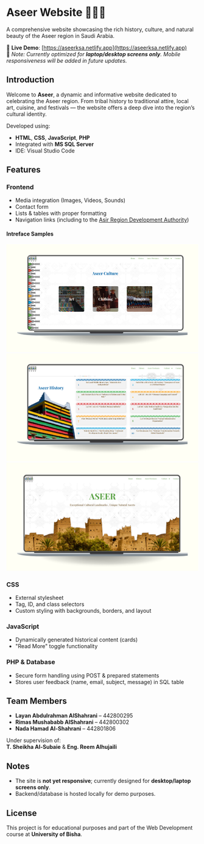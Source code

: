 # Aseer Website 🌄🇸🇦

A comprehensive website showcasing the rich history, culture, and natural beauty of the Aseer region in Saudi Arabia.

🔗 **Live Demo**: [https://aseerksa.netlify.app](https://aseerksa.netlify.app)  
📌 *Note: Currently optimized for **laptop/desktop screens only**. Mobile responsiveness will be added in future updates.*

## Introduction

Welcome to **Aseer**, a dynamic and informative website dedicated to celebrating the Aseer region. From tribal history to traditional attire, local art, cuisine, and festivals — the website offers a deep dive into the region’s cultural identity.

Developed using:
- **HTML**, **CSS**, **JavaScript**, **PHP**
- Integrated with **MS SQL Server**
- IDE: Visual Studio Code
  
##  Features

###  Frontend
- Media integration (Images, Videos, Sounds)
- Contact form
- Lists & tables with proper formatting
- Navigation links (including to the [Asir Region Development Authority](https://www.asir.gov.sa/))

#### Intreface Samples 
![Interface](photos/Interface1.png)
![Interface](photos/Interface2.png)
![Interface](photos/Interface3.png)


###  CSS

- External stylesheet
- Tag, ID, and class selectors
- Custom styling with backgrounds, borders, and layout

###  JavaScript

- Dynamically generated historical content (cards)
- "Read More" toggle functionality

###  PHP & Database

- Secure form handling using POST & prepared statements
- Stores user feedback (name, email, subject, message) in SQL table

##  Team Members

- **Layan Abdulrahman AlShahrani** – 442800295  
- **Rimas Mushababb AlShahrani** – 442800302  
- **Nada Hamad Al-Shahrani** – 442801806  

Under supervision of:  
**T. Sheikha Al-Subaie** & **Eng. Reem Alhujaili**


##  Notes

- The site is **not yet responsive**; currently designed for **desktop/laptop screens only**.
- Backend/database is hosted locally for demo purposes.



##  License

This project is for educational purposes and part of the Web Development course at **University of Bisha**.
